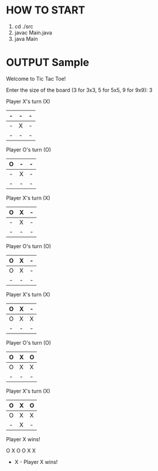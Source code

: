 # HOW TO START

1. cd ./src
2. javac Main.java
3. java Main

# OUTPUT Sample

Welcome to Tic Tac Toe!

Enter the size of the board (3 for 3x3, 5 for 5x5, 9 for 9x9): 3

Player X's turn (X)

| - | - | - |
|---|---|---|
| - | X | - |
| - | - | - |

Player O's turn (O)

| O | - | - |
|---|---|---|
| - | X | - |
| - | - | - |

Player X's turn (X)

| O | X | - |
|---|---|---|
| - | X | - |
| - | - | - |

Player O's turn (O)

| O | X | - |
|---|---|---|
| O | X | - |
| - | - | - |

Player X's turn (X)

| O | X | - |
|---|---|---|
| O | X | X |
| - | - | - |

Player O's turn (O)

| O | X | O |
|---|---|---|
| O | X | X |
| - | - | - |

Player X's turn (X)

| O | X | O |
|---|---|---|
| O | X | X |
| - | X | - |

Player X wins!

O X O
O X X
- X -
Player X wins!
